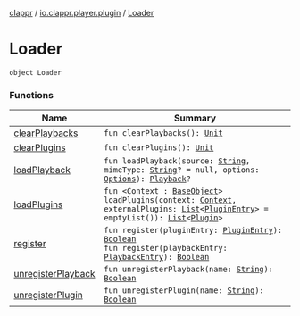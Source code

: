 [clappr](../../index.md) / [io.clappr.player.plugin](../index.md) / [Loader](./index.md)

# Loader

`object Loader`

### Functions

| Name | Summary |
|---|---|
| [clearPlaybacks](clear-playbacks.md) | `fun clearPlaybacks(): `[`Unit`](https://kotlinlang.org/api/latest/jvm/stdlib/kotlin/-unit/index.html) |
| [clearPlugins](clear-plugins.md) | `fun clearPlugins(): `[`Unit`](https://kotlinlang.org/api/latest/jvm/stdlib/kotlin/-unit/index.html) |
| [loadPlayback](load-playback.md) | `fun loadPlayback(source: `[`String`](https://kotlinlang.org/api/latest/jvm/stdlib/kotlin/-string/index.html)`, mimeType: `[`String`](https://kotlinlang.org/api/latest/jvm/stdlib/kotlin/-string/index.html)`? = null, options: `[`Options`](../../io.clappr.player.base/-options/index.md)`): `[`Playback`](../../io.clappr.player.components/-playback/index.md)`?` |
| [loadPlugins](load-plugins.md) | `fun <Context : `[`BaseObject`](../../io.clappr.player.base/-base-object/index.md)`> loadPlugins(context: `[`Context`](load-plugins.md#Context)`, externalPlugins: `[`List`](https://kotlinlang.org/api/latest/jvm/stdlib/kotlin.collections/-list/index.html)`<`[`PluginEntry`](../-plugin-entry/index.md)`> = emptyList()): `[`List`](https://kotlinlang.org/api/latest/jvm/stdlib/kotlin.collections/-list/index.html)`<`[`Plugin`](../-plugin/index.md)`>` |
| [register](register.md) | `fun register(pluginEntry: `[`PluginEntry`](../-plugin-entry/index.md)`): `[`Boolean`](https://kotlinlang.org/api/latest/jvm/stdlib/kotlin/-boolean/index.html)<br>`fun register(playbackEntry: `[`PlaybackEntry`](../../io.clappr.player.components/-playback-entry/index.md)`): `[`Boolean`](https://kotlinlang.org/api/latest/jvm/stdlib/kotlin/-boolean/index.html) |
| [unregisterPlayback](unregister-playback.md) | `fun unregisterPlayback(name: `[`String`](https://kotlinlang.org/api/latest/jvm/stdlib/kotlin/-string/index.html)`): `[`Boolean`](https://kotlinlang.org/api/latest/jvm/stdlib/kotlin/-boolean/index.html) |
| [unregisterPlugin](unregister-plugin.md) | `fun unregisterPlugin(name: `[`String`](https://kotlinlang.org/api/latest/jvm/stdlib/kotlin/-string/index.html)`): `[`Boolean`](https://kotlinlang.org/api/latest/jvm/stdlib/kotlin/-boolean/index.html) |
